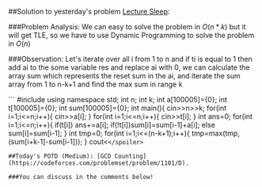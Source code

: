 ##Solution to yesterday's problem  [Lecture Sleep](https://codeforces.com/problemset/problem/961/B):

###Problem Analysis:
We can easy to solve the problem in $O(n*k)$ but it will get TLE, so we have to use Dynamic Programming to solve the problem in $O(n)$

###Observation:
Let's iterate over all i from 1 to n and if ti is equal to 1 then add ai to the some variable res and replace ai with 0, we can calculate the array sum which represents the reset sum in the ai, and iterate the sum array from 1 to n-k+1 and find the max sum in range k


<spoiler summary="Code(C++)">
```
#include<bits/stdc++.h>
using namespace std;
int n;
int k;
int a[100005]={0};
int t[100005]={0};
int sum[100005]={0};
int main(){
	cin>>n>>k;
	for(int i=1;i<=n;i++){
		cin>>a[i];
	}
	for(int i=1;i<=n;i++){
		cin>>t[i];
	}
	int ans=0;
	for(int i=1;i<=n;i++){
		if(t[i]) ans+=a[i];
		if(!t[i])sum[i]=sum[i-1]+a[i];
		else sum[i]=sum[i-1];
	} 
	int tmp=0;
	for(int i=1;i<=(n-k+1);i++){
		tmp=max(tmp,(sum[i+k-1]-sum[i-1]));
	}
	cout<<tmp+ans;
	return 0;
}

```
</spoiler>

##Today's POTD (Medium): [GCD Counting](https://codeforces.com/problemset/problem/1101/D).

###You can discuss in the comments below!
